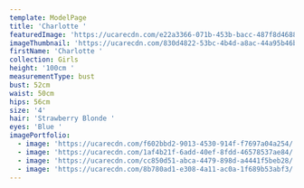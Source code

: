 ```yaml
---
template: ModelPage
title: 'Charlotte '
featuredImage: 'https://ucarecdn.com/e22a3366-071b-453b-bacc-487f8d46885d/'
imageThumbnail: 'https://ucarecdn.com/830d4822-53bc-4b4d-a8ac-44a95b46bcdf/'
firstName: 'Charlotte '
collection: Girls
height: '100cm '
measurementType: bust
bust: 52cm
waist: 50cm
hips: 56cm
size: '4'
hair: 'Strawberry Blonde '
eyes: 'Blue '
imagePortfolio:
  - image: 'https://ucarecdn.com/f602bbd2-9013-4530-914f-f7697a04a254/'
  - image: 'https://ucarecdn.com/1af4b21f-6add-40ef-8fdd-46578537ae84/'
  - image: 'https://ucarecdn.com/cc850d51-abca-4479-898d-a4441f5beb28/'
  - image: 'https://ucarecdn.com/8b780ad1-e308-4a11-ac0a-1f689b53abf3/'
---
```



